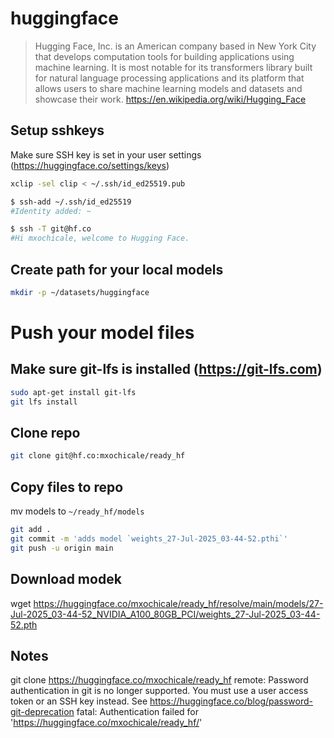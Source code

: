 # huggingface
> Hugging Face, Inc. is an American company based in New York City that develops computation tools for building applications using machine learning. It is most notable for its transformers library built for natural language processing applications and its platform that allows users to share machine learning models and datasets and showcase their work. https://en.wikipedia.org/wiki/Hugging_Face


## Setup sshkeys
Make sure SSH key is set in your user settings (https://huggingface.co/settings/keys)
```bash
xclip -sel clip < ~/.ssh/id_ed25519.pub

$ ssh-add ~/.ssh/id_ed25519
#Identity added: ~

$ ssh -T git@hf.co
#Hi mxochicale, welcome to Hugging Face.
```


## Create path for your local models
```bash
mkdir -p ~/datasets/huggingface
```


# Push your model files

## Make sure git-lfs is installed (https://git-lfs.com)
```bash
sudo apt-get install git-lfs
git lfs install
```


## Clone repo
```bash
git clone git@hf.co:mxochicale/ready_hf
```

## Copy files to repo
mv models to `~/ready_hf/models`


```bash
git add .
git commit -m 'adds model `weights_27-Jul-2025_03-44-52.pthi`'
git push -u origin main
```

## Download modek
wget https://huggingface.co/mxochicale/ready_hf/resolve/main/models/27-Jul-2025_03-44-52_NVIDIA_A100_80GB_PCI/weights_27-Jul-2025_03-44-52.pth


## Notes
git clone https://huggingface.co/mxochicale/ready_hf
remote: Password authentication in git is no longer supported. You must use a user access token or an SSH key instead. See https://huggingface.co/blog/password-git-deprecation
fatal: Authentication failed for 'https://huggingface.co/mxochicale/ready_hf/'



